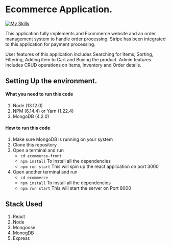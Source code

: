 # Ecommerce Application.

[![My Skills](https://skills.thijs.gg/icons?i=html,css,js,react,mongodb)](https://skills.thijs.gg)

This application fully implements and Ecommerce website and an order management system to handle order processing. Stripe has been integrated to this application for payment processing.

User features of this application includes Searching for Items, Sorting, Filtering, Adding item to Cart and Buying the product.
Admin features includes CRUD operations on Items, Inventory and Order details.

## Setting Up the environment.

#### What you need to run this code
1. Node (13.12.0)
2. NPM (6.14.4) or Yarn (1.22.4)
3. MongoDB (4.2.0)

####  How to run this code
1. Make sure MongoDB is running on your system 
2. Clone this repository
3. Open a terminal and run 
    - ``` cd ecommerce-front ```
    - ``` npm install ``` To install all the dependencies
    - ``` npm run start ``` This will spin up the react application on port 3000
4. Open another terminal and run
    - ``` cd ecommerce ```
    - ``` npm install ``` To install all the dependencies
    - ``` npm run start ``` This will start the server on Port 8000

## Stack Used
1. React
2. Node
3. Mongoose
4. MonogDB
5. Express
